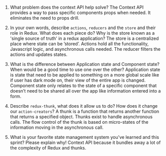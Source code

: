 1. What problem does the context API help solve?
The Context API provides a way to pass specific components props when needed. It eliminates the need to props drill.

1. In your own words, describe `actions`, `reducers` and the `store` and their role in Redux. What does each piece do? Why is the store known as a 'single source of truth' in a redux application?
The store is a centralized place where state can be ’stored’. Actions hold all the functionality, Javascript logic, and asynchronous calls needed. The reducer filters the actions and updates states.

1. What is the difference between Application state and Component state? When would be a good time to use one over the other?
Application state is state that need to be applied to something on a more global scale like if user has dark mode on, their view of the entire app is changed. Component state only relates to the state of a specific component that doesn’t need to be shared all over the app like information entered into a form.

1. Describe `redux-thunk`, what does it allow us to do? How does it change our `action-creators`?
A thunk is a function that returns another function that returns a specified object. Thunks exist to handle asynchronous calls. The flow control of the thunk is based on micro-states of the information moving in the asynchronous call.

1. What is your favorite state management system you've learned and this sprint? Please explain why!
Context API because it bundles away a lot of the complexity of Redux and thunks.

